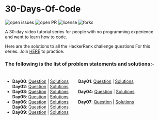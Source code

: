# 30-Days-Of-Code
![open issues](https://img.shields.io/github/issues/MarceloKabbalah/30-Days-Of-Code?color=%2319a249) ![open PR](https://img.shields.io/github/issues-pr-closed/MarceloKabbalah/30-days-of-code?color=%23f25f56) ![license](https://img.shields.io/github/license/MarceloKabbalah/30-days-of-code) ![forks](https://img.shields.io/github/forks/MarceloKabbalah/30-days-of-code?style=social)

A 30-day video tutorial series for people with no programming experience and want to learn how to code.

Here are the solutions to all the HackerRank challenge questions For this series. Join [HERE](http://hr.gs/fdeeee) to practice.

### The following is the list of problem statements and solutions:-
#

- **Day00**: [Question](https://www.hackerrank.com/challenges/30-hello-world/problem) | [Solutions](https://github.com/MarceloKabbalah/30-Days-Of-Code/tree/master/Day00) &nbsp;&nbsp;&nbsp;&nbsp;&nbsp;&nbsp;
**Day01**: [Question](https://www.hackerrank.com/challenges/30-data-types/problem) | [Solutions](https://github.com/MarceloKabbalah/30-Days-Of-Code/tree/master/Day01) &nbsp;&nbsp;&nbsp;&nbsp;&nbsp;&nbsp;
**Day02**: [Question](https://www.hackerrank.com/challenges/30-operators/problem) | [Solutions](https://github.com/MarceloKabbalah/30-Days-Of-Code/tree/master/Day02) &nbsp;&nbsp;&nbsp;&nbsp;&nbsp;&nbsp;
- **Day03**: [Question](https://www.hackerrank.com/challenges/30-conditional-statements/problem) | [Solutions](https://github.com/MarceloKabbalah/30-Days-Of-Code/tree/master/Day03) &nbsp;&nbsp;&nbsp;&nbsp;&nbsp;&nbsp;
**Day04**: [Question](https://www.hackerrank.com/challenges/30-class-vs-instance/problem) | [Solutions](https://github.com/MarceloKabbalah/30-Days-Of-Code/tree/master/Day04) &nbsp;&nbsp;&nbsp;&nbsp;&nbsp;&nbsp;
**Day05**: [Question](https://www.hackerrank.com/challenges/30-loops/problem) | [Solutions](https://github.com/MarceloKabbalah/30-Days-Of-Code/tree/master/Day05) &nbsp;&nbsp;&nbsp;&nbsp;&nbsp;&nbsp;
- **Day06**: [Question](https://www.hackerrank.com/challenges/30-review-loop/problem) | [Solutions](https://github.com/MarceloKabbalah/30-Days-Of-Code/tree/master/Day06) &nbsp;&nbsp;&nbsp;&nbsp;&nbsp;&nbsp;
**Day07**: [Question](https://www.hackerrank.com/challenges/30-arrays/problem) | [Solutions](https://github.com/MarceloKabbalah/30-Days-Of-Code/tree/master/Day07) &nbsp;&nbsp;&nbsp;&nbsp;&nbsp;&nbsp;
**Day08**: [Question](https://www.hackerrank.com/challenges/30-dictionaries-and-maps/problem) | [Solutions](https://github.com/MarceloKabbalah/30-Days-Of-Code/tree/master/Day08) &nbsp;&nbsp;&nbsp;&nbsp;&nbsp;&nbsp;
- **Day09**: [Question](https://www.hackerrank.com/challenges/30-recursion/problem) | [Solutions](https://github.com/MarceloKabbalah/30-Days-Of-Code/tree/master/Day09) &nbsp;&nbsp;&nbsp;&nbsp;&nbsp;&nbsp;

